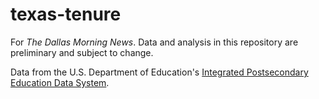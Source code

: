 # texas-tenure

For *The Dallas Morning News*. Data and analysis in this repository are preliminary and subject to change.

Data from the U.S. Department of Education's [Integrated Postsecondary Education Data System](https://nces.ed.gov/ipeds/use-the-data).
